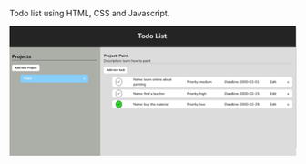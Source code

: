 Todo list using HTML, CSS and Javascript.

<img src="final.png" alt="todo list" width="550" heigth="550"/>